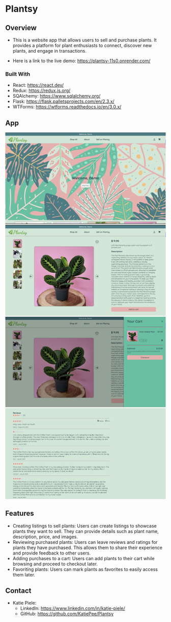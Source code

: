 # Plantsy

## Overview
* This is a website app that allows users to sell and purchase plants. It provides a platform for plant enthusiasts to connect, discover new plants, and engage in transactions.

* Here is a link to the live demo: https://plantsy-11s0.onrender.com/

### Built With

<!-- TODO: List any MAJOR libraries/frameworks (e.g. React, Tailwind) with links to their homepages. -->
 * React: https://react.dev/
 * Redux: https://redux.js.org/
 * SQAlchemy: https://www.sqlalchemy.org/
 * Flask: https://flask.palletsprojects.com/en/2.3.x/
 * WTForms: https://wtforms.readthedocs.io/en/3.0.x/


## App
![Alt text](plantsy1.png)
![Alt text](plantsy2.png)
![Alt text](platsy3.png)
![Alt text](platsy4.png)


## Features
* Creating listings to sell plants: Users can create listings to showcase plants they want to sell. They can provide details such as plant name, description, price, and images.
* Reviewing purchased plants: Users can leave reviews and ratings for plants they have purchased. This allows them to share their experience and provide feedback to other users.
* Adding purchases to a cart: Users can add plants to their cart while browsing and proceed to checkout later.
* Favoriting plants: Users can mark plants as favorites to easily access them later.

## Contact
  * Katie Piele:
    * LinkedIn: https://www.linkedin.com/in/katie-piele/
    * GitHub: https://github.com/KatiePee/Plantsy